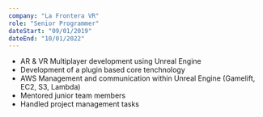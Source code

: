 ```yaml
---
company: "La Frontera VR"
role: "Senior Programmer"
dateStart: "09/01/2019"
dateEnd: "10/01/2022"
---
```


- AR & VR Multiplayer development using Unreal Engine
- Development of a plugin based core tenchnology
- AWS Management and communication within Unreal Engine (Gamelift, EC2, S3, Lambda)
- Mentored junior team members
- Handled project management tasks